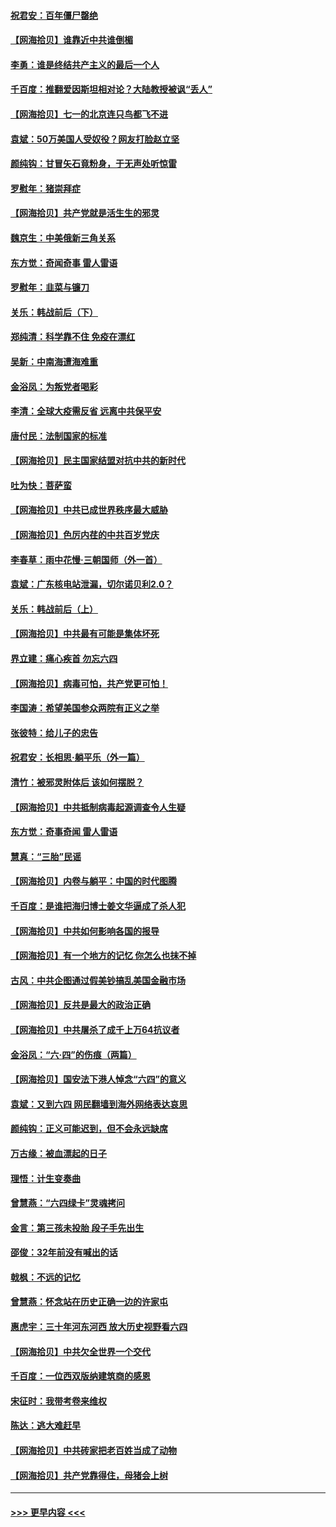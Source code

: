 #### [祝君安：百年僵尸罄绝](../pages/nsc993/n13045595.md?t=06250701) 
#### [【网海拾贝】谁靠近中共谁倒楣](../pages/nsc993/n13044667.md?t=06250701) 
#### [李勇：谁是终结共产主义的最后一个人](../pages/nsc993/n13044397.md?t=06250701) 
#### [千百度：推翻爱因斯坦相对论？大陆教授被讽“丢人”](../pages/nsc993/n13043908.md?t=06250701) 
#### [【网海拾贝】七一的北京连只鸟都飞不进](../pages/nsc993/n13041377.md?t=06250701) 
#### [袁斌：50万美国人受奴役？网友打脸赵立坚](../pages/nsc993/n13041330.md?t=06250701) 
#### [颜纯钩：甘冒矢石竟粉身，于无声处听惊雷](../pages/nsc993/n13041140.md?t=06250701) 
#### [罗慰年：猪崇拜症](../pages/nsc993/n13041071.md?t=06250701) 
#### [【网海拾贝】共产党就是活生生的邪灵](../pages/nsc993/n13036627.md?t=06250701) 
#### [魏京生：中美俄新三角关系](../pages/nsc993/n13035986.md?t=06250701) 
#### [东方觉：奇闻奇事 雷人雷语](../pages/nsc993/n13035878.md?t=06250701) 
#### [罗慰年：韭菜与镰刀](../pages/nsc993/n13034374.md?t=06250701) 
#### [关乐：韩战前后（下）](../pages/nsc993/n13034113.md?t=06250701) 
#### [郑纯清：科学靠不住 免疫在漂红](../pages/nsc993/n13034093.md?t=06250701) 
#### [吴新：中南海遭海难重](../pages/nsc993/n13034084.md?t=06250701) 
#### [金浴凤：为叛党者喝彩](../pages/nsc993/n13034058.md?t=06250701) 
#### [李清：全球大疫需反省 远离中共保平安](../pages/nsc993/n13033784.md?t=06250701) 
#### [唐付民：法制国家的标准](../pages/nsc993/n13032944.md?t=06250701) 
#### [【网海拾贝】民主国家结盟对抗中共的新时代](../pages/nsc993/n13031717.md?t=06250701) 
#### [吐为快：菩萨蛮](../pages/nsc993/n13030033.md?t=06250701) 
#### [【网海拾贝】中共已成世界秩序最大威胁](../pages/nsc993/n13028138.md?t=06250701) 
#### [【网海拾贝】色厉内荏的中共百岁党庆](../pages/nsc993/n13025582.md?t=06250701) 
#### [李春草：雨中花慢‧三朝国师（外一首）](../pages/nsc993/n13025567.md?t=06250701) 
#### [袁斌：广东核电站泄漏，切尔诺贝利2.0？](../pages/nsc993/n13025475.md?t=06250701) 
#### [关乐：韩战前后（上）](../pages/nsc993/n13025387.md?t=06250701) 
#### [【网海拾贝】中共最有可能是集体坏死](../pages/nsc993/n13023101.md?t=06250701) 
#### [界立建：痛心疾首 勿忘六四](../pages/nsc993/n13022339.md?t=06250701) 
#### [【网海拾贝】病毒可怕，共产党更可怕！](../pages/nsc993/n13020728.md?t=06250701) 
#### [李国涛：希望美国参众两院有正义之举](../pages/nsc993/n13020674.md?t=06250701) 
#### [张彼特：给儿子的忠告](../pages/nsc993/n13018934.md?t=06250701) 
#### [祝君安：长相思‧躺平乐（外一篇）](../pages/nsc993/n13018923.md?t=06250701) 
#### [清竹：被邪灵附体后 该如何摆脱？](../pages/nsc993/n13018877.md?t=06250701) 
#### [【网海拾贝】中共抵制病毒起源调查令人生疑](../pages/nsc993/n13017785.md?t=06250701) 
#### [东方觉：奇事奇闻 雷人雷语](../pages/nsc993/n13017577.md?t=06250701) 
#### [慧真：“三胎”民谣](../pages/nsc993/n13017394.md?t=06250701) 
#### [【网海拾贝】内卷与躺平：中国的时代图腾](../pages/nsc993/n13016128.md?t=06250701) 
#### [千百度：是谁把海归博士姜文华逼成了杀人犯](../pages/nsc993/n13015218.md?t=06250701) 
#### [【网海拾贝】中共如何影响各国的报导](../pages/nsc993/n13012599.md?t=06250701) 
#### [【网海拾贝】有一个地方的记忆 你怎么也抹不掉](../pages/nsc993/n13009802.md?t=06250701) 
#### [古风：中共企图通过假美钞搞乱美国金融市场](../pages/nsc993/n13009626.md?t=06250701) 
#### [【网海拾贝】反共是最大的政治正确](../pages/nsc993/n13007051.md?t=06250701) 
#### [【网海拾贝】中共屠杀了成千上万64抗议者](../pages/nsc993/n13002713.md?t=06250701) 
#### [金浴凤：“六·四”的伤痕（两篇）](../pages/nsc993/n13001719.md?t=06250701) 
#### [【网海拾贝】国安法下港人悼念“六四”的意义](../pages/nsc993/n13001039.md?t=06250701) 
#### [袁斌：又到六四 网民翻墙到海外网络表达哀思](../pages/nsc993/n13000995.md?t=06250701) 
#### [颜纯钩：正义可能迟到，但不会永远缺席](../pages/nsc993/n13000920.md?t=06250701) 
#### [万古缘：被血漂起的日子](../pages/nsc993/n13000914.md?t=06250701) 
#### [理悟：计生变奏曲](../pages/nsc993/n13000414.md?t=06250701) 
#### [曾慧燕：“六四绿卡”灵魂拷问](../pages/nsc993/n13000277.md?t=06250701) 
#### [金言：第三孩未投胎 段子手先出生](../pages/nsc993/n13000215.md?t=06250701) 
#### [邵俊：32年前没有喊出的话](../pages/nsc993/n13000181.md?t=06250701) 
#### [戟枫：不远的记忆](../pages/nsc993/n13000121.md?t=06250701) 
#### [曾慧燕：怀念站在历史正确一边的许家屯](../pages/nsc993/n13000073.md?t=06250701) 
#### [惠虎宇：三十年河东河西 放大历史视野看六四](../pages/nsc993/n13000018.md?t=06250701) 
#### [【网海拾贝】中共欠全世界一个交代](../pages/nsc993/n12998706.md?t=06250701) 
#### [千百度：一位西双版纳建筑商的感恩](../pages/nsc993/n12998487.md?t=06250701) 
#### [宋征时：我带考卷来维权](../pages/nsc993/n12994088.md?t=06250701) 
#### [陈达：逃大难赶早](../pages/nsc993/n12993569.md?t=06250701) 
#### [【网海拾贝】中共砖家把老百姓当成了动物](../pages/nsc993/n12993483.md?t=06250701) 
#### [【网海拾贝】共产党靠得住，母猪会上树](../pages/nsc993/n12990730.md?t=06250701) 

----
#### [ >>> 更早内容 <<< ](../indexes/nsc993-earlier.md)
